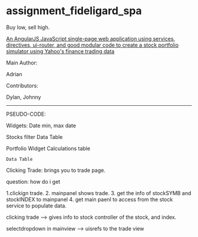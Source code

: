 # assignment_fideligard_spa
Buy low, sell high.

[An AngularJS JavaScript single-page web application using services, directives, ui-router, and good modular code to create a stock portfolio simulator using Yahoo's finance trading data](http://www.vikingcodeschool.com)

Main Author:

 Adrian

Contributors:

Dylan, Johnny

__________________________________________

PSEUDO-CODE:


Widgets:
  Date
    min, max date

  Stocks
    filter
    Data Table

  Portfolio Widget
    Calculations table

    Data Table

Clicking Trade:
  brings you to trade page.

  question: how do i get 

1.clickign trade.
2. mainpanel shows trade.
3. get the info of stockSYMB and stockINDEX to mainpanel
4. get main paenl to access from the stock service to populate data.

clicking trade --> gives info to stock controller
of the stock, and index.

selectdropdown in mainview --> uisrefs to the trade view